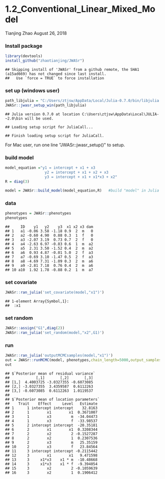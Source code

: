 1.2\_Conventional\_Linear\_Mixed\_Model
================
Tianjing Zhao
August 26, 2018

### Install package

``` r
library(devtools)
install_github("zhaotianjing/JWASr")
```

    ## Skipping install of 'JWASr' from a github remote, the SHA1 (a15ad669) has not changed since last install.
    ##   Use `force = TRUE` to force installation

### set up (windows user)

``` r
path_libjulia = "C:/Users/ztjsw/AppData/Local/Julia-0.7.0/bin/libjulia.dll"
JWASr::jwasr_setup_win(path_libjulia)
```

    ## Julia version 0.7.0 at location C:\Users\ztjsw\AppData\Local\JULIA-~2.0\bin will be used.

    ## Loading setup script for JuliaCall...

    ## Finish loading setup script for JuliaCall.

For Mac user, run one line "JWASr::jwasr\_setup()" to setup.

### build model

``` r
model_equation ="y1 = intercept + x1 + x3
                  y2 = intercept + x1 + x2 + x3
                  y3 = intercept + x1 + x1*x3 + x2"
R = diag(3)

model = JWASr::build_model(model_equation,R)   #build "model" in Julia
```

### data

``` r
phenotypes = JWASr::phenotypes
phenotypes
```

    ##     ID    y1   y2    y3  x1 x2 x3 dam
    ## 1   a1 -0.06 3.58 -1.18 0.9  2  m   0
    ## 2   a2 -0.60 4.90  0.88 0.3  1  f   0
    ## 3   a3 -2.07 3.19  0.73 0.7  2  f   0
    ## 4   a4 -2.63 6.97 -0.83 0.6  1  m  a2
    ## 5   a5  2.31 3.50 -1.52 0.4  2  m  a2
    ## 6   a6  0.93 4.87 -0.01 5.0  2  f  a3
    ## 7   a7 -0.69 3.10 -1.47 0.5  2  f  a3
    ## 8   a8 -4.69 7.31 -1.09 0.3  2  m  a6
    ## 9   a9 -2.81 7.18  0.76 0.4  2  m  a6
    ## 10 a10  1.92 1.78 -0.88 0.2  1  m  a7

### set covariate

``` r
JWASr::ran_julia('set_covariate(model,"x1")')
```

    ## 1-element Array{Symbol,1}:
    ##  :x1

### set random

``` r
JWASr::assign("G1",diag(2))
JWASr::ran_julia('set_random(model,"x2",G1)')
```

### run

``` r
JWASr::ran_julia('outputMCMCsamples(model,"x1")')
out = JWASr::runMCMC(model, phenotypes,chain_length=5000,output_samples_frequency=100)
out
```

    ## $`Posterior mean of residual variance`
    ##            [,1]       [,2]       [,3]
    ## [1,]  4.4003725 -3.0327355 -0.6073085
    ## [2,] -3.0327355  3.4359587  0.6112263
    ## [3,] -0.6073085  0.6112263  1.0119537
    ## 
    ## $`Posterior mean of location parameters`
    ##    Trait    Effect     Level   Estimate
    ## 1      1 intercept intercept    32.8163
    ## 2      1        x1        x1  0.3671007
    ## 3      1        x3         m  -34.04473
    ## 4      1        x3         f  -33.98537
    ## 5      2 intercept intercept  -20.35181
    ## 6      2        x1        x1  0.3208344
    ## 7      2        x2         2 -0.1527287
    ## 8      2        x2         1  0.2307536
    ## 9      2        x3         m   25.35159
    ## 10     2        x3         f   23.84564
    ## 11     3 intercept intercept -0.2115442
    ## 12     3        x1        x1   9.471598
    ## 13     3     x1*x3    x1 * m  -10.48668
    ## 14     3     x1*x3    x1 * f  -9.394054
    ## 15     3        x2         2 -0.1059639
    ## 16     3        x2         1  0.1906412
